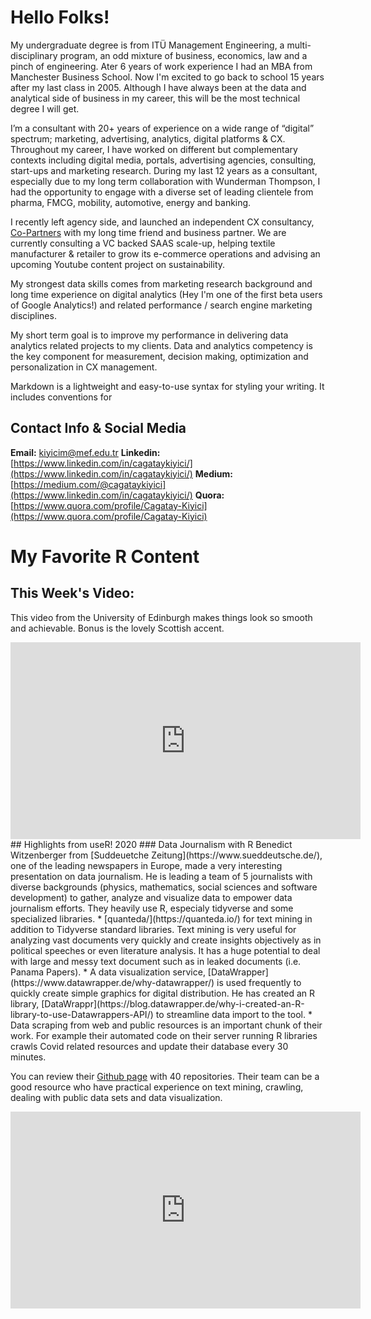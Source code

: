 



# Hello Folks!
My  undergraduate degree is from ITÜ Management Engineering, a multi-disciplinary program, an odd mixture of business, economics, law and a pinch of engineering. Ater 6 years of work experience I had an MBA from Manchester Business School. Now I'm excited to go back to school 15 years after my last class in 2005. Although I have always been at the data and analytical side of business in my career, this will be the most technical degree I will get. 

I’m a consultant with 20+ years of experience on a wide range of “digital” spectrum; marketing, advertising, analytics, digital platforms & CX. Throughout my career, I have worked on different but complementary contexts including digital media, portals, advertising agencies, consulting, start-ups and marketing research. During my last 12 years as a consultant, especially due to my long term collaboration with Wunderman Thompson, I had the opportunity to engage with a diverse set of leading clientele from pharma, FMCG, mobility, automotive, energy and banking.

I recently left agency side, and launched an independent CX consultancy, [Co-Partners](https://www.linkedin.com/company/co-partnersco) with my long time friend and business partner. We are currently consulting a VC backed SAAS scale-up, helping textile manufacturer & retailer to grow its e-commerce operations and  advising an upcoming Youtube content project on sustainability. 

My strongest data skills comes from marketing research background and long time experience on digital analytics (Hey I'm one of the first beta users of Google Analytics!) and related performance / search engine marketing disciplines.  

My short term goal is to improve my performance in delivering data analytics related projects to my clients. Data and analytics competency is the key component for measurement, decision making, optimization and personalization in CX management.



Markdown is a lightweight and easy-to-use syntax for styling your writing. It includes conventions for


## Contact Info & Social Media
**Email:** 		[kiyicim@mef.edu.tr](mailto:kiyicim@mef.edu.tr)
**Linkedin:** [https://www.linkedin.com/in/cagataykiyici/](https://www.linkedin.com/in/cagataykiyici/)
**Medium:** [https://medium.com/@cagataykiyici](https://www.linkedin.com/in/cagataykiyici/)
**Quora:** 	[https://www.quora.com/profile/Cagatay-Kiyici](https://www.quora.com/profile/Cagatay-Kiyici)

# My Favorite R Content
## This Week's Video: 
This video from the University of Edinburgh makes things look so smooth and achievable. Bonus is the lovely Scottish accent.
<iframe width="560" height="315" src="https://www.youtube.com/embed/ANMuuq502rE" frameborder="0" allow="accelerometer; autoplay; clipboard-write; encrypted-media; gyroscope; picture-in-picture" allowfullscreen></iframe>
## Highlights from  useR! 2020
### Data Journalism with R
Benedict Witzenberger from [Suddeuetche Zeitung](https://www.sueddeutsche.de/), one of the leading newspapers in Europe, made a very interesting presentation on data journalism. He is leading a team of 5 journalists with diverse backgrounds (physics, mathematics, social sciences and software development) to gather, analyze and visualize data to empower data journalism efforts. 
They heavily use R, especialy tidyverse and some specialized libraries.
 * [quanteda/](https://quanteda.io/) for text mining in addition to Tidyverse standard libraries. Text mining is very useful for analyzing vast documents very quickly and create insights objectively as in political speeches or even literature analysis. It has a huge potential to deal with large and messy text document such as in leaked documents (i.e. Panama Papers).
 * A data visualization service, [DataWrapper](https://www.datawrapper.de/why-datawrapper/) is used frequently to quickly create simple graphics for digital distribution. He has created an R library, [DataWrappr](https://blog.datawrapper.de/why-i-created-an-R-library-to-use-Datawrappers-API/) to streamline data import to the tool. 
 * Data scraping from web and public resources is an important chunk of their work. For example their automated code on their server running R libraries  crawls Covid related resources and update their database every 30 minutes. 

You can review their [Github page](https://github.com/sueddeutsche) with 40 repositories. Their team can be a good resource who have practical experience on text mining, crawling, dealing with public data sets and data visualization.
<iframe width="560" height="315" src="https://www.youtube.com/embed/1bmdHy5vtfY" frameborder="0" allow="accelerometer; autoplay; clipboard-write; encrypted-media; gyroscope; picture-in-picture" allowfullscreen></iframe>

